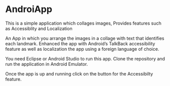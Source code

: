 # AndroiApp
This is a simple application which collages images, Provides features such as Accessiblity and Localization


An App in which you arrange the images in a collage with text that identifies each landmark.
Enhanced the app with Android’s TalkBack accessibility feature as well as localization the app
using a foreign language of choice.

You need Eclipse or Android Studio to run this app. Clone the repository and run the application in Android Emulator. 

Once the app is up and running click on the button for the Accessibilty feature. 
